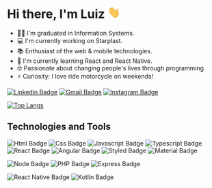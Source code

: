 <h1 align="left">Hi there, I'm Luiz <img src="https://raw.githubusercontent.com/ABSphreak/ABSphreak/master/gifs/Hi.gif" width="30px"></h1>

- 👨‍🎓 I'm graduated in Information Systems.
- 💻 I'm currently working on Starplast.
- 📚 Enthusiast of the web & mobile technologies.
- 🌱 I'm currently learning React and React Native.
- 🤓 Passionate about changing people's lives through programming.
- ⚡ Curiosity: I love ride motorcycle on weekends!


[![Linkedin Badge](https://img.shields.io/badge/LinkedIn-0077B5?style=for-the-badge&logo=linkedin&logoColor=white)](https://www.linkedin.com/in/lmodenez/) 
[![Gmail Badge](https://img.shields.io/badge/Gmail-D14836?style=for-the-badge&logo=gmail&logoColor=white)](mailto:lmodenez98@gmail.com)
[![Instagram Badge](https://img.shields.io/badge/Instagram-E4405F?style=for-the-badge&logo=instagram&logoColor=white)](https://instagram.com/_luizmodenez) 


[![Top Langs](https://github-readme-stats.vercel.app/api/top-langs/?username=lmodenez&layout=compact)](https://github.com/lmodenez/github-readme-stats)


<h2 align="left">Technologies and Tools</h2>


![Html Badge](https://img.shields.io/badge/HTML5-E34F26?style=for-the-badge&logo=html5&logoColor=white)
![Css Badge](https://img.shields.io/badge/CSS3-1572B6?style=for-the-badge&logo=css3&logoColor=white)
![Javascript Badge](https://img.shields.io/badge/JavaScript-F7DF1E?style=for-the-badge&logo=javascript&logoColor=black)
![Typescript Badge](https://img.shields.io/badge/TypeScript-007ACC?style=for-the-badge&logo=typescript&logoColor=white)
![React Badge](https://img.shields.io/badge/React-20232A?style=for-the-badge&logo=react&logoColor=61DAFB)
![Angular Badge](https://img.shields.io/badge/Angular-DD0031?style=for-the-badge&logo=angular&logoColor=white)
![Styled Badge](https://img.shields.io/badge/styled--components-DB7093?style=for-the-badge&logo=styled-components&logoColor=white)
![Material Badge](https://img.shields.io/badge/Material--UI-0081CB?style=for-the-badge&logo=material-ui&logoColor=white)



![Node Badge](https://img.shields.io/badge/Node.js-43853D?style=for-the-badge&logo=node.js&logoColor=white)
![PHP Badge](https://img.shields.io/badge/PHP-777BB4?style=for-the-badge&logo=php&logoColor=white)
![Express Badge](https://img.shields.io/badge/Express.js-404D59?style=for-the-badge)


![React Native Badge](https://img.shields.io/badge/React_Native-20232A?style=for-the-badge&logo=react&logoColor=61DAFB)
![Kotlin Badge](https://img.shields.io/badge/Kotlin-0095D5?&style=for-the-badge&logo=kotlin&logoColor=white)


